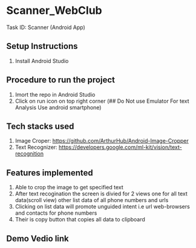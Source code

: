 # Scanner_WebClub
Task ID: Scanner (Android App)

## Setup Instructions
1. Install Android Studio

## Procedure to run the project 
1. Imort the repo in Android Studio
2. Click on run icon on top right corner (## Do Not use Emulator For text Analysis Use android smartphone)

## Tech stacks used
1. Image Croper: https://github.com/ArthurHub/Android-Image-Cropper
2. Text Recognizer: https://developers.google.com/ml-kit/vision/text-recognition

## Features implemented
1. Able to crop the image to get specified text
2. After text recogination the screen is divied for 2 views one for all text data(scroll view) other list data of all phone numbers and urls
3. Clicking on list data will promote unguided intent i.e url web-browsers and contacts for phone numbers
4. Their is copy button that copies all data to clipboard

## Demo Vedio link
